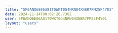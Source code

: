 ```yaml
---
title: "SP0ANQ6E06A81T0WKT0G4NRN04XNBR7PM25F4Y01"
date: 2024-11-14T00:02:28.730Z
user: SP0ANQ6E06A81T0WKT0G4NRN04XNBR7PM25F4Y01
layout: "users"
---
```

    
